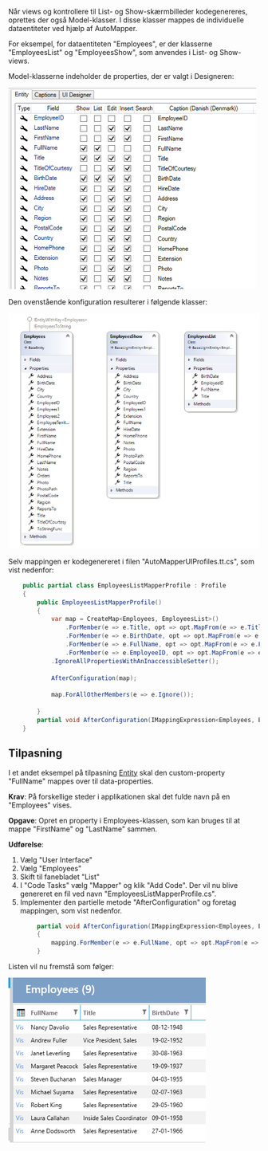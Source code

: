Når views og kontrollere til List- og Show-skærmbilleder kodegenereres, oprettes der også Model-klasser. I disse klasser mappes de individuelle dataentiteter ved hjælp af AutoMapper.

For eksempel, for dataentiteten "Employees", er der klasserne "EmployeesList" og "EmployeesShow", som anvendes i List- og Show-views.

Model-klasserne indeholder de properties, der er valgt i Designeren:

![Alt text](media/Mapper-3.png)

Den ovenstående konfiguration resulterer i følgende klasser:

![Alt text](media/Mapper-2.png)

Selv mappingen er kodegenereret i filen "AutoMapperUIProfiles.tt.cs", som vist nedenfor:

```csharp
    public partial class EmployeesListMapperProfile : Profile
    {
        public EmployeesListMapperProfile()
        {
            var map = CreateMap<Employees, EmployeesList>()
                .ForMember(e => e.Title, opt => opt.MapFrom(e => e.Title))
                .ForMember(e => e.BirthDate, opt => opt.MapFrom(e => e.BirthDate))
                .ForMember(e => e.FullName, opt => opt.MapFrom(e => e.FullName))
                .ForMember(e => e.EmployeeID, opt => opt.MapFrom(e => e.EmployeeID))
            .IgnoreAllPropertiesWithAnInaccessibleSetter();

            AfterConfiguration(map);

            map.ForAllOtherMembers(e => e.Ignore());

        }
        partial void AfterConfiguration(IMappingExpression<Employees, EmployeesList> mapping);
    }

```

## Tilpasning

I et andet eksempel på tilpasning [Entity](../Entity/Entity.md) skal den custom-property "FullName" mappes over til data-properties.

**Krav**: På forskellige steder i applikationen skal det fulde navn på en "Employees" vises.

**Opgave**: Opret en property i Employees-klassen, som kan bruges til at mappe "FirstName" og "LastName" sammen.

**Udførelse**: 

1. Vælg "User Interface"
2. Vælg "Employees"
3. Skift til fanebladet "List"
4. I "Code Tasks" vælg "Mapper" og klik "Add Code". Der vil nu blive genereret en fil ved navn "EmployeesListMapperProfile.cs".
5. Implementer den partielle metode "AfterConfiguration" og foretag mappingen, som vist nedenfor.

```csharp
        partial void AfterConfiguration(IMappingExpression<Employees, EmployeesList> mapping)
        {
            mapping.ForMember(e => e.FullName, opt => opt.MapFrom(e => $"{e.FirstName} {e.LastName}"));
        }
```

Listen vil nu fremstå som følger:

![Alt text](media/Mapper-4.png)